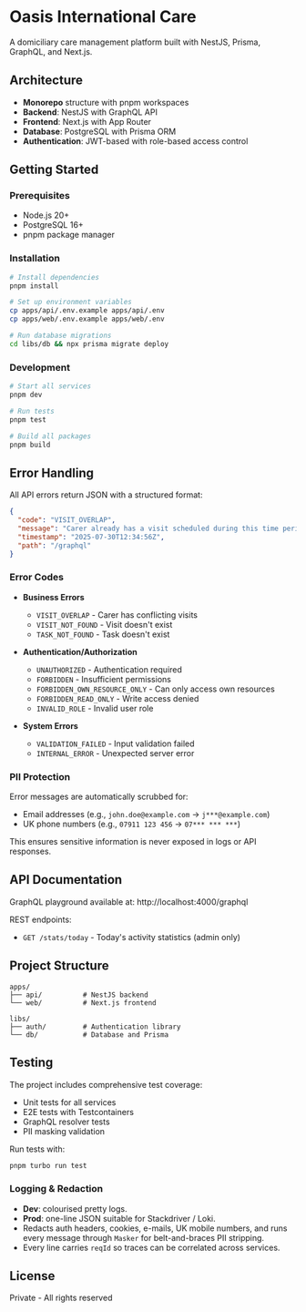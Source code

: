 # Oasis International Care

A domiciliary care management platform built with NestJS, Prisma, GraphQL, and Next.js.

## Architecture

- **Monorepo** structure with pnpm workspaces
- **Backend**: NestJS with GraphQL API
- **Frontend**: Next.js with App Router
- **Database**: PostgreSQL with Prisma ORM
- **Authentication**: JWT-based with role-based access control

## Getting Started

### Prerequisites
- Node.js 20+
- PostgreSQL 16+
- pnpm package manager

### Installation

```bash
# Install dependencies
pnpm install

# Set up environment variables
cp apps/api/.env.example apps/api/.env
cp apps/web/.env.example apps/web/.env

# Run database migrations
cd libs/db && npx prisma migrate deploy
```

### Development

```bash
# Start all services
pnpm dev

# Run tests
pnpm test

# Build all packages
pnpm build
```

## Error Handling

All API errors return JSON with a structured format:

```json
{
  "code": "VISIT_OVERLAP",
  "message": "Carer already has a visit scheduled during this time period",
  "timestamp": "2025-07-30T12:34:56Z",
  "path": "/graphql"
}
```

### Error Codes

- **Business Errors**
  - `VISIT_OVERLAP` - Carer has conflicting visits
  - `VISIT_NOT_FOUND` - Visit doesn't exist
  - `TASK_NOT_FOUND` - Task doesn't exist
  
- **Authentication/Authorization**
  - `UNAUTHORIZED` - Authentication required
  - `FORBIDDEN` - Insufficient permissions
  - `FORBIDDEN_OWN_RESOURCE_ONLY` - Can only access own resources
  - `FORBIDDEN_READ_ONLY` - Write access denied
  - `INVALID_ROLE` - Invalid user role
  
- **System Errors**
  - `VALIDATION_FAILED` - Input validation failed
  - `INTERNAL_ERROR` - Unexpected server error

### PII Protection

Error messages are automatically scrubbed for:
- Email addresses (e.g., `john.doe@example.com` → `j***@example.com`)
- UK phone numbers (e.g., `07911 123 456` → `07*** *** ***`)

This ensures sensitive information is never exposed in logs or API responses.

## API Documentation

GraphQL playground available at: http://localhost:4000/graphql

REST endpoints:
- `GET /stats/today` - Today's activity statistics (admin only)

## Project Structure

```
apps/
├── api/          # NestJS backend
└── web/          # Next.js frontend

libs/
├── auth/         # Authentication library
└── db/           # Database and Prisma
```

## Testing

The project includes comprehensive test coverage:
- Unit tests for all services
- E2E tests with Testcontainers
- GraphQL resolver tests
- PII masking validation

Run tests with:
```bash
pnpm turbo run test
```

### Logging & Redaction
* **Dev**: colourised pretty logs.  
* **Prod**: one-line JSON suitable for Stackdriver / Loki.  
* Redacts auth headers, cookies, e-mails, UK mobile numbers, and runs every message through `Masker` for belt-and-braces PII stripping.  
* Every line carries `reqId` so traces can be correlated across services.

## License

Private - All rights reserved

